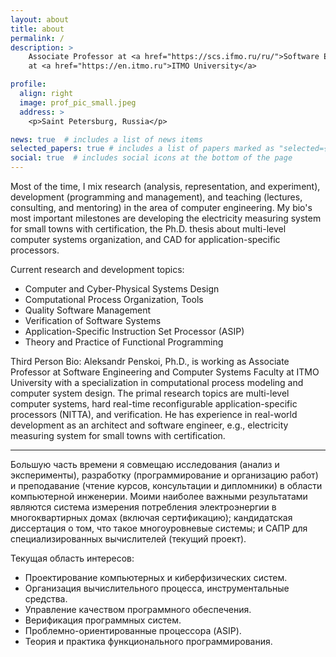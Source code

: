 ```yaml
---
layout: about
title: about
permalink: /
description: >
    Associate Professor at <a href="https://scs.ifmo.ru/ru/">Software Engineering and Computer Systems Faculty</a> <br/> 
    at <a href="https://en.itmo.ru">ITMO University</a>

profile:
  align: right
  image: prof_pic_small.jpeg
  address: >
    <p>Saint Petersburg, Russia</p>

news: true  # includes a list of news items
selected_papers: true # includes a list of papers marked as "selected={true}"
social: true  # includes social icons at the bottom of the page
---
```


Most of the time, I mix research (analysis, representation, and experiment), development (programming and management), and teaching (lectures, consulting, and mentoring) in the area of computer engineering. My bio's most important milestones are developing the electricity measuring system for small towns with certification, the Ph.D. thesis about multi-level computer systems organization, and CAD for application-specific processors.

Current research and development topics:

- Computer and Cyber-Physical Systems Design
- Computational Process Organization, Tools
- Quality Software Management
- Verification of Software Systems
- Application-Specific Instruction Set Processor (ASIP)
- Theory and Practice of Functional Programming

<div class="small">
  Third Person Bio: Aleksandr Penskoi, Ph.D., is working as Associate Professor at Software Engineering and Computer Systems Faculty at ITMO University with a specialization in computational process modeling and computer system design. The primal research topics are multi-level computer systems, hard real-time reconfigurable application-specific processors (NITTA), and verification. He has experience in real-world development as an architect and software engineer, e.g., electricity measuring system for small towns with certification.
</div>

---

Большую часть времени я совмещаю исследования (анализ и эксперименты), разработку (программирование и организацию работ) и преподавание (чтение курсов, консультации и дипломники) в области компьютерной инженерии. Моими наиболее важными результатами являются система измерения потребления электроэнергии в многоквартирных домах (включая сертификацию); кандидатская диссертация о том, что такое многоуровневые системы; и САПР для специализированных вычислителей (текущий проект).

Текущая область интересов:

- Проектирование компьютерных и киберфизических систем.
- Организация вычислительного процесса, инструментальные средства.
- Управление качеством программного обеспечения.
- Верификация программных систем.
- Проблемно-ориентированные процессора (ASIP).
- Теория и практика функционального программирования.
